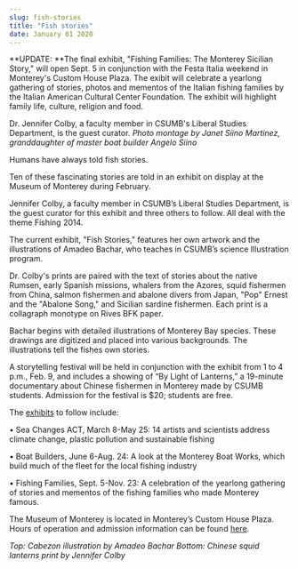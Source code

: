 ```yaml
---
slug: fish-stories
title: "Fish stories"
date: January 01 2020
---
```


 
<p>
  **UPDATE: **The final exhibit, "Fishing Families: The Monterey Sicilian
  Story," will open Sept. 5 in conjunction with the Festa Italia weekend in
  Monterey's Custom House Plaza. The exibit will celebrate a yearlong gathering
  of stories, photos and mementos of the Italian fishing families by the Italian
  American Cultural Center Foundation. The exhibit will highlight family life,
  culture, religion and food.
</p>
<p>
  Dr. Jennifer Colby, a faculty member in CSUMB's Liberal Studies Department, is
  the guest curator.
  <em
    >Photo montage by Janet Siino Martinez, granddaughter of master boat builder
    Angelo Siino</em
  >
</p>
<p>Humans have always told fish stories.</p>
<p>
  Ten of these fascinating stories are told in an exhibit on display at the
  Museum of Monterey during February.
</p>
<p>
  Jennifer Colby, a faculty member in CSUMB’s Liberal Studies Department, is the
  guest curator for this exhibit and three others to follow. All deal with the
  theme Fishing 2014.
</p>
<p>
  The current exhibit, "Fish Stories," features her own artwork and the
  illustrations of Amadeo Bachar, who teaches in CSUMB’s science Illustration
  program.
</p>
<p>
  Dr. Colby's prints are paired with the text of stories about the native
  Rumsen, early Spanish missions, whalers from the Azores, squid fishermen from
  China, salmon fishermen and abalone divers from Japan, "Pop" Ernest and the
  "Abalone Song," and Sicilian sardine fishermen. Each print is a collagraph
  monotype on Rives BFK paper.
</p>
<p>
  Bachar begins with detailed illustrations of Monterey Bay species. These
  drawings are digitized and placed into various backgrounds. The illustrations
  tell the fishes own stories.
</p>
<p>
  A storytelling festival will be held in conjunction with the exhibit from 1 to
  4 p.m., Feb. 9, and includes a showing of “By Light of Lanterns,” a 19-minute
  documentary about Chinese fishermen in Monterey made by CSUMB students.
  Admission for the festival is $20; students are free.
</p>
<p>
  The <a href="https://museumofmonterey.org/fishing-2014/">exhibits</a> to follow
  include:
</p>
<p>
  • Sea Changes ACT, March 8-May 25: 14 artists and scientists address climate
  change, plastic pollution and sustainable fishing
</p>
<p>
  • Boat Builders, June 6-Aug. 24: A look at the Monterey Boat Works, which
  build much of the fleet for the local fishing industry
</p>
<p>
  • Fishing Families, Sept. 5-Nov. 23: A celebration of the yearlong gathering
  of stories and mementos of the fishing families who made Monterey famous.
</p>
<p>
  The Museum of Monterey is located in Monterey’s Custom House Plaza. Hours of
  operation and admission information can be found
  <a href="https://museumofmonterey.org/about-mom/">here</a>.
</p>
<p>
  <em
    >Top: Cabezon illustration by Amadeo Bachar Bottom: Chinese squid lanterns
    print by Jennifer Colby</em
  >
</p>
 
